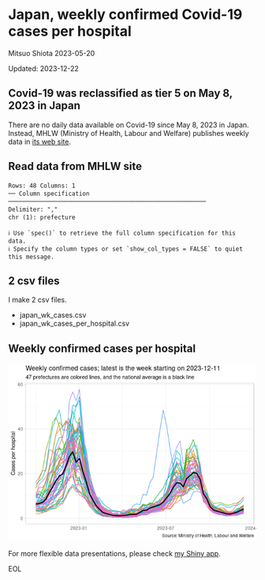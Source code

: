 # Japan, weekly confirmed Covid-19 cases per hospital
Mitsuo Shiota
2023-05-20

Updated: 2023-12-22

## Covid-19 was reclassified as tier 5 on May 8, 2023 in Japan

There are no daily data available on Covid-19 since May 8, 2023 in
Japan. Instead, MHLW (Ministry of Health, Labour and Welfare) publishes
weekly data in [its web
site](https://www.mhlw.go.jp/stf/seisakunitsuite/bunya/0000121431_00086.html).

## Read data from MHLW site

    Rows: 48 Columns: 1
    ── Column specification ────────────────────────────────────────────────────────
    Delimiter: ","
    chr (1): prefecture

    ℹ Use `spec()` to retrieve the full column specification for this data.
    ℹ Specify the column types or set `show_col_types = FALSE` to quiet this message.

## 2 csv files

I make 2 csv files.

- japan_wk_cases.csv
- japan_wk_cases_per_hospital.csv

## Weekly confirmed cases per hospital

![](Japan_wk_files/figure-commonmark/plot_line_chart-1.png)

For more flexible data presentations, please check [my Shiny
app](https://mitsuoxv.shinyapps.io/covid/).

EOL
